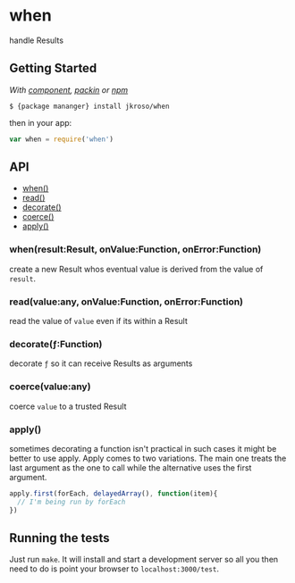 
# when

  handle Results

## Getting Started

_With [component](//github.com/component/component), [packin](//github.com/jkroso/packin) or [npm](//github.com/isaacs/npm)_  

	$ {package mananger} install jkroso/when

then in your app:

```js
var when = require('when')
```

## API

  - [when()](#whenvalueanyonvaluefunctiononerrorfunction)
  - [read()](#readvalueanyonvaluefunctiononerrorfunction)
  - [decorate()](#decoratefunction)
  - [coerce()](#coercevalueany)
  - [apply()](#apply)

### when(result:Result, onValue:Function, onError:Function)

  create a new Result whos eventual value is derived from the value of `result`.

### read(value:any, onValue:Function, onError:Function)

  read the value of `value` even if its within a Result

### decorate(ƒ:Function)

  decorate `ƒ` so it can receive Results as arguments

### coerce(value:any)

  coerce `value` to a trusted Result

### apply()

  sometimes decorating a function isn't practical in such cases it might be better to use apply. Apply comes to two variations. The main one treats the last argument as the one to call while the alternative uses the first argument.

```js
apply.first(forEach, delayedArray(), function(item){
  // I'm being run by forEach
})
```

## Running the tests

Just run `make`. It will install and start a development server so all you then need to do is point your browser to `localhost:3000/test`.
